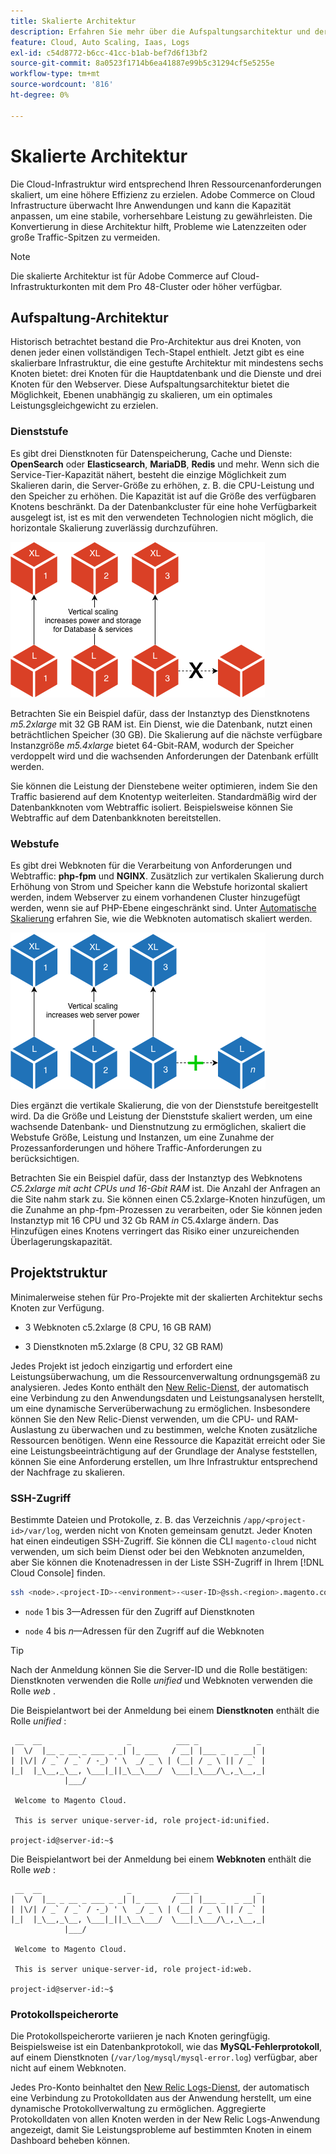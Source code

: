 ```yaml
---
title: Skalierte Architektur
description: Erfahren Sie mehr über die Aufspaltungsarchitektur und deren Skalierung zur Erfüllung der Anforderungen.
feature: Cloud, Auto Scaling, Iaas, Logs
exl-id: c54d8772-b6cc-41cc-b1ab-bef7d6f13bf2
source-git-commit: 8a0523f1714b6ea41887e99b5c31294cf5e5255e
workflow-type: tm+mt
source-wordcount: '816'
ht-degree: 0%

---
```


# Skalierte Architektur

Die Cloud-Infrastruktur wird entsprechend Ihren Ressourcenanforderungen skaliert, um eine höhere Effizienz zu erzielen. Adobe Commerce on Cloud Infrastructure überwacht Ihre Anwendungen und kann die Kapazität anpassen, um eine stabile, vorhersehbare Leistung zu gewährleisten. Die Konvertierung in diese Architektur hilft, Probleme wie Latenzzeiten oder große Traffic-Spitzen zu vermeiden.

>[!NOTE]
>
>Die skalierte Architektur ist für Adobe Commerce auf Cloud-Infrastrukturkonten mit dem Pro 48-Cluster oder höher verfügbar.

## Aufspaltung-Architektur

Historisch betrachtet bestand die Pro-Architektur aus drei Knoten, von denen jeder einen vollständigen Tech-Stapel enthielt. Jetzt gibt es eine skalierbare Infrastruktur, die eine gestufte Architektur mit mindestens sechs Knoten bietet: drei Knoten für die Hauptdatenbank und die Dienste und drei Knoten für den Webserver. Diese Aufspaltungsarchitektur bietet die Möglichkeit, Ebenen unabhängig zu skalieren, um ein optimales Leistungsgleichgewicht zu erzielen.

### Dienststufe

Es gibt drei Dienstknoten für Datenspeicherung, Cache und Dienste: **OpenSearch** oder **Elasticsearch**, **MariaDB**, **Redis** und mehr. Wenn sich die Service-Tier-Kapazität nähert, besteht die einzige Möglichkeit zum Skalieren darin, die Server-Größe zu erhöhen, z. B. die CPU-Leistung und den Speicher zu erhöhen. Die Kapazität ist auf die Größe des verfügbaren Knotens beschränkt. Da der Datenbankcluster für eine hohe Verfügbarkeit ausgelegt ist, ist es mit den verwendeten Technologien nicht möglich, die horizontale Skalierung zuverlässig durchzuführen.

![Dienstebenenskalierung](../../assets/scaling-service.png)

Betrachten Sie ein Beispiel dafür, dass der Instanztyp des Dienstknotens _m5.2xlarge_ mit 32 GB RAM ist. Ein Dienst, wie die Datenbank, nutzt einen beträchtlichen Speicher (30 GB). Die Skalierung auf die nächste verfügbare Instanzgröße _m5.4xlarge_ bietet 64-Gbit-RAM, wodurch der Speicher verdoppelt wird und die wachsenden Anforderungen der Datenbank erfüllt werden.

Sie können die Leistung der Dienstebene weiter optimieren, indem Sie den Traffic basierend auf dem Knotentyp weiterleiten. Standardmäßig wird der Datenbankknoten vom Webtraffic isoliert. Beispielsweise können Sie Webtraffic auf dem Datenbankknoten bereitstellen.

### Webstufe

Es gibt drei Webknoten für die Verarbeitung von Anforderungen und Webtraffic: **php-fpm** und **NGINX**. Zusätzlich zur vertikalen Skalierung durch Erhöhung von Strom und Speicher kann die Webstufe horizontal skaliert werden, indem Webserver zu einem vorhandenen Cluster hinzugefügt werden, wenn sie auf PHP-Ebene eingeschränkt sind. Unter [Automatische Skalierung](autoscaling.md) erfahren Sie, wie die Webknoten automatisch skaliert werden.

![Skalierung auf Webebene](../../assets/scaling-web.png)

Dies ergänzt die vertikale Skalierung, die von der Dienststufe bereitgestellt wird. Da die Größe und Leistung der Dienststufe skaliert werden, um eine wachsende Datenbank- und Dienstnutzung zu ermöglichen, skaliert die Webstufe Größe, Leistung und Instanzen, um eine Zunahme der Prozessanforderungen und höhere Traffic-Anforderungen zu berücksichtigen.

Betrachten Sie ein Beispiel dafür, dass der Instanztyp des Webknotens _C5.2xlarge mit acht CPUs und 16-Gbit RAM_ ist. Die Anzahl der Anfragen an die Site nahm stark zu. Sie können einen C5.2xlarge-Knoten hinzufügen, um die Zunahme an php-fpm-Prozessen zu verarbeiten, oder Sie können jeden Instanztyp mit 16 CPU und 32 Gb RAM _in_ C5.4xlarge ändern. Das Hinzufügen eines Knotens verringert das Risiko einer unzureichenden Überlagerungskapazität.

## Projektstruktur

Minimalerweise stehen für Pro-Projekte mit der skalierten Architektur sechs Knoten zur Verfügung.

- 3 Webknoten c5.2xlarge (8 CPU, 16 GB RAM)

- 3 Dienstknoten m5.2xlarge (8 CPU, 32 GB RAM)

Jedes Projekt ist jedoch einzigartig und erfordert eine Leistungsüberwachung, um die Ressourcenverwaltung ordnungsgemäß zu analysieren. Jedes Konto enthält den [New Relic-Dienst](../monitor/new-relic-service.md), der automatisch eine Verbindung zu den Anwendungsdaten und Leistungsanalysen herstellt, um eine dynamische Serverüberwachung zu ermöglichen. Insbesondere können Sie den New Relic-Dienst verwenden, um die CPU- und RAM-Auslastung zu überwachen und zu bestimmen, welche Knoten zusätzliche Ressourcen benötigen. Wenn eine Ressource die Kapazität erreicht oder Sie eine Leistungsbeeinträchtigung auf der Grundlage der Analyse feststellen, können Sie eine Anforderung erstellen, um Ihre Infrastruktur entsprechend der Nachfrage zu skalieren.

### SSH-Zugriff

Bestimmte Dateien und Protokolle, z. B. das Verzeichnis `/app/<project-id>/var/log`, werden nicht von Knoten gemeinsam genutzt. Jeder Knoten hat einen eindeutigen SSH-Zugriff. Sie können die CLI `magento-cloud` nicht verwenden, um sich beim Dienst oder bei den Webknoten anzumelden, aber Sie können die Knotenadressen in der Liste SSH-Zugriff in Ihrem [!DNL Cloud Console] finden.

```bash
ssh <node>.<project-ID>-<environment>-<user-ID>@ssh.<region>.magento.com
```

- `node` 1 bis 3—Adressen für den Zugriff auf Dienstknoten

- `node` 4 bis _n_—Adressen für den Zugriff auf die Webknoten

>[!TIP]
>
>Nach der Anmeldung können Sie die Server-ID und die Rolle bestätigen: Dienstknoten verwenden die Rolle _unified_ und Webknoten verwenden die Rolle _web_ .

Die Beispielantwort bei der Anmeldung bei einem **Dienstknoten** enthält die Rolle _unified_ :

```terminal
 __  __                   _          ___ _             _
|  \/  |__ _ __ _ ___ _ _| |_ ___   / __| |___ _  _ __| |
| |\/| / _` / _` / -_) ' \  _/ _ \ | (__| / _ \ || / _` |
|_|  |_\__,_\__, \___|_||_\__\___/  \___|_\___/\_,_\__,_|
            |___/

 Welcome to Magento Cloud.

 This is server unique-server-id, role project-id:unified.

project-id@server-id:~$
```

Die Beispielantwort bei der Anmeldung bei einem **Webknoten** enthält die Rolle _web_ :

```terminal
 __  __                   _          ___ _             _
|  \/  |__ _ __ _ ___ _ _| |_ ___   / __| |___ _  _ __| |
| |\/| / _` / _` / -_) ' \  _/ _ \ | (__| / _ \ || / _` |
|_|  |_\__,_\__, \___|_||_\__\___/  \___|_\___/\_,_\__,_|
            |___/

 Welcome to Magento Cloud.

 This is server unique-server-id, role project-id:web.

project-id@server-id:~$
```

### Protokollspeicherorte

Die Protokollspeicherorte variieren je nach Knoten geringfügig. Beispielsweise ist ein Datenbankprotokoll, wie das **MySQL-Fehlerprotokoll**, auf einem Dienstknoten (`/var/log/mysql/mysql-error.log`) verfügbar, aber nicht auf einem Webknoten.

Jedes Pro-Konto beinhaltet den [New Relic Logs-Dienst](../monitor/new-relic-service.md), der automatisch eine Verbindung zu Protokolldaten aus der Anwendung herstellt, um eine dynamische Protokollverwaltung zu ermöglichen. Aggregierte Protokolldaten von allen Knoten werden in der New Relic Logs-Anwendung angezeigt, damit Sie Leistungsprobleme auf bestimmten Knoten in einem Dashboard beheben können.
